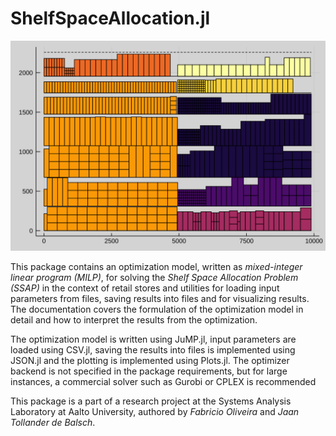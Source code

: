 # ShelfSpaceAllocation.jl
![](figures/model/planogram.svg)

This package contains an optimization model, written as *mixed-integer linear program (MILP)*, for solving the *Shelf Space Allocation Problem (SSAP)* in the context of retail stores and utilities for loading input parameters from files, saving results into files and for visualizing results. The documentation covers the formulation of the optimization model in detail and how to interpret the results from the optimization.

The optimization model is written using JuMP.jl, input parameters are loaded using CSV.jl, saving the results into files is implemented using JSON.jl and the plotting is implemented using Plots.jl. The optimizer backend is not specified in the package requirements, but for large instances, a commercial solver such as Gurobi or CPLEX is recommended

This package is a part of a research project at the Systems Analysis Laboratory at Aalto University, authored by *Fabricio Oliveira* and *Jaan Tollander de Balsch*.
